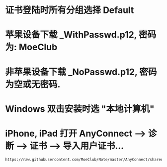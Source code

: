 # 证书登陆时所有分组选择 Default

# 苹果设备下载 _WithPasswd.p12, 密码为: MoeClub

# 非苹果设备下载 _NoPasswd.p12, 密码为空或无密码.

# Windows 双击安装时选 "本地计算机"

# iPhone, iPad 打开 AnyConnect --> 诊断 --> 证书 --> 导入用户证书...
```
https://raw.githubusercontent.com/MoeClub/Note/master/AnyConnect/shared/NoRoute_WithPasswd.p12
```
